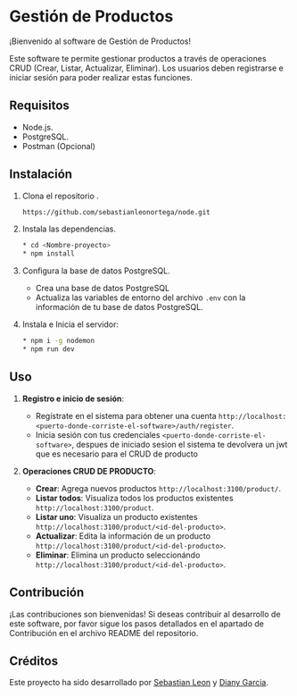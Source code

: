 # Gestión de Productos

¡Bienvenido al software de Gestión de Productos!

Este software te permite gestionar productos a través de operaciones CRUD (Crear, Listar, Actualizar, Eliminar). Los usuarios deben registrarse e iniciar sesión para poder realizar estas funciones.

## Requisitos

- Node.js.
- PostgreSQL.
- Postman (Opcional)

## Instalación

1. Clona el repositorio .
   ```bash
   https://github.com/sebastianleonortega/node.git
2. Instala las dependencias.
   ```bash
   * cd <Nombre-proyecto>
   * npm install
3. Configura la base de datos PostgreSQL.
   - Crea una base de datos PostgreSQL
   - Actualiza las variables de entorno del archivo `.env` con la información de tu base de datos PostgreSQL.
   
4. Instala e Inicia el servidor:
   ```bash
   * npm i -g nodemon
   * npm run dev

## Uso

1. **Registro e inicio de sesión**:
   - Regístrate en el sistema para obtener una cuenta `http://localhost:<puerto-donde-corriste-el-software>/auth/register`.
   - Inicia sesión con tus credenciales `<puerto-donde-corriste-el-software>`, despues de iniciado sesion el sistema te devolvera un jwt que es necesario para el CRUD de producto

2. **Operaciones CRUD DE PRODUCTO**:
   - **Crear**: Agrega nuevos productos `http://localhost:3100/product/`.
   - **Listar todos**: Visualiza todos los productos existentes `http://localhost:3100/product`.
   - **Listar uno**: Visualiza un producto existentes `http://localhost:3100/product/<id-del-producto>`.
   - **Actualizar**: Edita la información de un producto `http://localhost:3100/product/<id-del-producto>`.
   - **Eliminar**: Elimina un producto seleccionándo `http://localhost:3100/product/<id-del-producto>`.


## Contribución

¡Las contribuciones son bienvenidas! Si deseas contribuir al desarrollo de este software, por favor sigue los pasos detallados en el apartado de Contribución en el archivo README del repositorio.

## Créditos

Este proyecto ha sido desarrollado por [Sebastian Leon](https://github.com/sebastianleonortega) y [Diany Garcia](https://github.com/tuusuario).